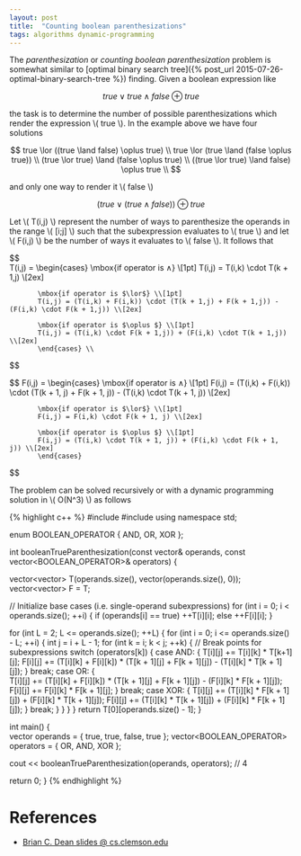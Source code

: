 ```yaml
---
layout: post
title:  "Counting boolean parenthesizations"
tags: algorithms dynamic-programming
---
```


The *parenthesization* or *counting boolean parenthesization* problem is somewhat similar to [optimal binary search tree]({% post_url 2015-07-26-optimal-binary-search-tree %}) finding. Given a boolean expression like

$$ true \lor true \land false \oplus true $$

the task is to determine the number of possible parenthesizations which render the expression \\( true \\). In the example above we have four solutions

$$ 
  true \lor ((true \land false) \oplus true) \\
  true \lor (true \land (false \oplus true)) \\
  (true \lor true) \land (false \oplus true) \\
  ((true \lor true) \land false) \oplus true \\
$$

and only one way to render it \\( false \\)

$$ (true \lor (true \land false)) \oplus true $$

Let \\( T(i,j) \\) represent the number of ways to parenthesize the operands in the range \\( [i;j] \\) such that the subexpression evaluates to \\( true \\) and let \\( F(i,j) \\) be the number of ways it evaluates to \\( false \\). It follows that

$$  
  T(i,j) = \begin{cases}
           \mbox{if operator is $\land$} \\[1pt]
           T(i,j) = T(i,k) \cdot T(k + 1,j) \\[2ex]

           \mbox{if operator is $\lor$} \\[1pt]
           T(i,j) = (T(i,k) + F(i,k)) \cdot (T(k + 1,j) + F(k + 1,j)) - (F(i,k) \cdot F(k + 1,j)) \\[2ex]

           \mbox{if operator is $\oplus $} \\[1pt]
           T(i,j) = (T(i,k) \cdot F(k + 1,j)) + (F(i,k) \cdot T(k + 1,j)) \\[2ex]
           \end{cases} \\
$$


$$
  F(i,j) = \begin{cases}
           \mbox{if operator is $\land$} \\[1pt]
           F(i,j) = (T(i,k) + F(i,k)) \cdot (T(k + 1, j) + F(k + 1, j)) - (T(i,k) \cdot T(k + 1, j)) \\[2ex]

           \mbox{if operator is $\lor$} \\[1pt]
           F(i,j) = F(i,k) \cdot F(k + 1, j) \\[2ex]

           \mbox{if operator is $\oplus $} \\[1pt]
           F(i,j) = (T(i,k) \cdot T(k + 1, j)) + (F(i,k) \cdot F(k + 1, j)) \\[2ex]
           \end{cases}
$$

The problem can be solved recursively or with a dynamic programming solution in \\( O(N^3) \\) as follows

{% highlight c++ %}
#include<iostream>
#include<vector>
using namespace std;

enum BOOLEAN_OPERATOR { AND, OR, XOR };

int booleanTrueParenthesization(const vector<bool>& operands, 
                                const vector<BOOLEAN_OPERATOR>& operators) {

  vector<vector<int>> T(operands.size(), vector<int>(operands.size(), 0));
  vector<vector<int>> F = T;

  // Initialize base cases (i.e. single-operand subexpressions)
  for (int i = 0; i < operands.size(); ++i) {
    if (operands[i] == true)
      ++T[i][i];
    else
      ++F[i][i];
  }

  for (int L = 2; L <= operands.size(); ++L) {
    for (int i = 0; i <= operands.size() - L; ++i) {
      int j = i + L - 1;
      for (int k = i; k < j; ++k) { // Break points for subexpressions
        switch (operators[k]) {
          case AND: {
            T[i][j] += T[i][k] * T[k+1][j];
            F[i][j] += (T[i][k] + F[i][k]) * (T[k + 1][j] + F[k + 1][j]) 
                       - (T[i][k] * T[k + 1][j]);
          } break;
          case OR: {            
            T[i][j] += (T[i][k] + F[i][k]) * (T[k + 1][j] + F[k + 1][j]) 
                       - (F[i][k] * F[k + 1][j]);
            F[i][j] += F[i][k] * F[k + 1][j];
          } break;
          case XOR: {
            T[i][j] += (T[i][k] * F[k + 1][j]) + (F[i][k] * T[k + 1][j]);
            F[i][j] += (T[i][k] * T[k + 1][j]) + (F[i][k] * F[k + 1][j]);
          } break;
        }
      }
    }
  }
  return T[0][operands.size() - 1];
}

int main() {  
  vector<bool> operands = { true, true, false, true };
  vector<BOOLEAN_OPERATOR> operators = { OR, AND, XOR };
  
  cout << booleanTrueParenthesization(operands, operators); // 4

  return 0;
}
{% endhighlight %}

References
==========

* [Brian C. Dean slides @ cs.clemson.edu](http://people.cs.clemson.edu/~bcdean/)
